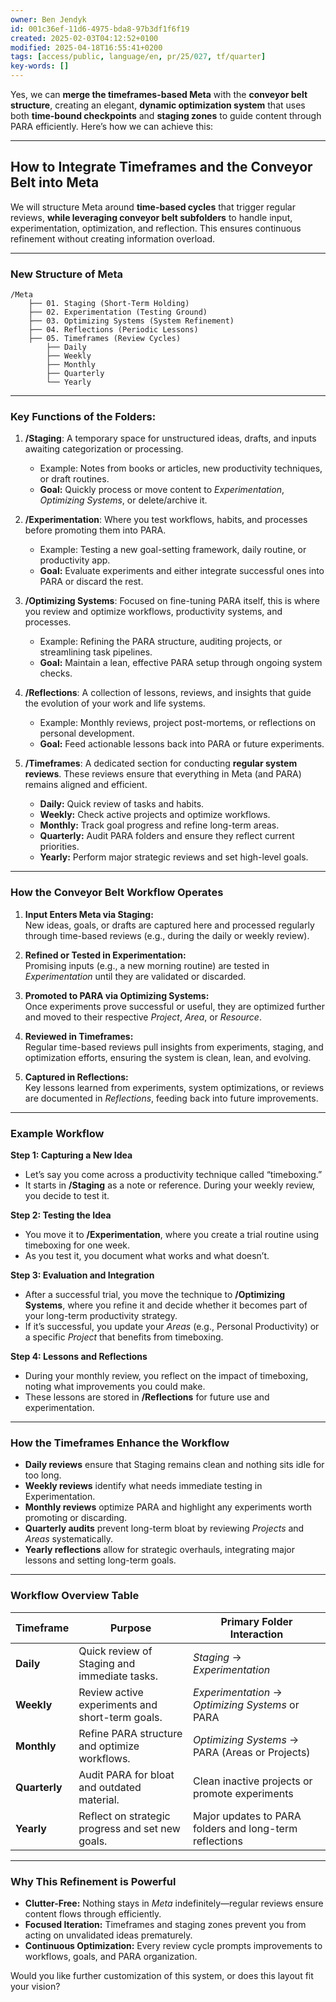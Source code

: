 ```yaml
---
owner: Ben Jendyk
id: 001c36ef-11d6-4975-bda8-97b3df1f6f19
created: 2025-02-03T04:12:52+0100
modified: 2025-04-18T16:55:41+0200
tags: [access/public, language/en, pr/25/027, tf/quarter]
key-words: []
---
```


Yes, we can **merge the timeframes-based Meta** with the **conveyor belt structure**, creating an elegant, **dynamic optimization system** that uses both **time-bound checkpoints** and **staging zones** to guide content through PARA efficiently. Here’s how we can achieve this:

---

## **How to Integrate Timeframes and the Conveyor Belt into Meta**
We will structure Meta around **time-based cycles** that trigger regular reviews, **while leveraging conveyor belt subfolders** to handle input, experimentation, optimization, and reflection. This ensures continuous refinement without creating information overload.

---

### **New Structure of Meta**
```
/Meta  
    ├── 01. Staging (Short-Term Holding)  
    ├── 02. Experimentation (Testing Ground)  
    ├── 03. Optimizing Systems (System Refinement)  
    ├── 04. Reflections (Periodic Lessons)  
    ├── 05. Timeframes (Review Cycles)  
        ├── Daily  
        ├── Weekly  
        ├── Monthly  
        ├── Quarterly  
        └── Yearly  
```

---

### **Key Functions of the Folders:**
1. **/Staging**: A temporary space for unstructured ideas, drafts, and inputs awaiting categorization or processing.  
   - Example: Notes from books or articles, new productivity techniques, or draft routines.  
   - **Goal:** Quickly process or move content to *Experimentation*, *Optimizing Systems*, or delete/archive it.

2. **/Experimentation**: Where you test workflows, habits, and processes before promoting them into PARA.  
   - Example: Testing a new goal-setting framework, daily routine, or productivity app.  
   - **Goal:** Evaluate experiments and either integrate successful ones into PARA or discard the rest.

3. **/Optimizing Systems**: Focused on fine-tuning PARA itself, this is where you review and optimize workflows, productivity systems, and processes.  
   - Example: Refining the PARA structure, auditing projects, or streamlining task pipelines.  
   - **Goal:** Maintain a lean, effective PARA setup through ongoing system checks.

4. **/Reflections**: A collection of lessons, reviews, and insights that guide the evolution of your work and life systems.  
   - Example: Monthly reviews, project post-mortems, or reflections on personal development.  
   - **Goal:** Feed actionable lessons back into PARA or future experiments.

5. **/Timeframes**: A dedicated section for conducting **regular system reviews**. These reviews ensure that everything in Meta (and PARA) remains aligned and efficient.  
   - **Daily:** Quick review of tasks and habits.  
   - **Weekly:** Check active projects and optimize workflows.  
   - **Monthly:** Track goal progress and refine long-term areas.  
   - **Quarterly:** Audit PARA folders and ensure they reflect current priorities.  
   - **Yearly:** Perform major strategic reviews and set high-level goals.

---

### **How the Conveyor Belt Workflow Operates**

1. **Input Enters Meta via Staging:**  
   New ideas, goals, or drafts are captured here and processed regularly through time-based reviews (e.g., during the daily or weekly review).

2. **Refined or Tested in Experimentation:**  
   Promising inputs (e.g., a new morning routine) are tested in *Experimentation* until they are validated or discarded.

3. **Promoted to PARA via Optimizing Systems:**  
   Once experiments prove successful or useful, they are optimized further and moved to their respective *Project*, *Area*, or *Resource*.

4. **Reviewed in Timeframes:**  
   Regular time-based reviews pull insights from experiments, staging, and optimization efforts, ensuring the system is clean, lean, and evolving.

5. **Captured in Reflections:**  
   Key lessons learned from experiments, system optimizations, or reviews are documented in *Reflections*, feeding back into future improvements.

---

### **Example Workflow**

**Step 1: Capturing a New Idea**
- Let’s say you come across a productivity technique called “timeboxing.”  
- It starts in **/Staging** as a note or reference. During your weekly review, you decide to test it.

**Step 2: Testing the Idea**
- You move it to **/Experimentation**, where you create a trial routine using timeboxing for one week.  
- As you test it, you document what works and what doesn’t.

**Step 3: Evaluation and Integration**
- After a successful trial, you move the technique to **/Optimizing Systems**, where you refine it and decide whether it becomes part of your long-term productivity strategy.  
- If it’s successful, you update your *Areas* (e.g., Personal Productivity) or a specific *Project* that benefits from timeboxing.

**Step 4: Lessons and Reflections**
- During your monthly review, you reflect on the impact of timeboxing, noting what improvements you could make.  
- These lessons are stored in **/Reflections** for future use and experimentation.

---

### **How the Timeframes Enhance the Workflow**
- **Daily reviews** ensure that Staging remains clean and nothing sits idle for too long.  
- **Weekly reviews** identify what needs immediate testing in Experimentation.  
- **Monthly reviews** optimize PARA and highlight any experiments worth promoting or discarding.  
- **Quarterly audits** prevent long-term bloat by reviewing *Projects* and *Areas* systematically.  
- **Yearly reflections** allow for strategic overhauls, integrating major lessons and setting long-term goals.

---

### **Workflow Overview Table**

| **Timeframe**   | **Purpose**                                      | **Primary Folder Interaction**                          |
|----------------|--------------------------------------------------|---------------------------------------------------------|
| **Daily**       | Quick review of Staging and immediate tasks.    | *Staging* → *Experimentation*                           |
| **Weekly**      | Review active experiments and short-term goals. | *Experimentation* → *Optimizing Systems* or PARA        |
| **Monthly**     | Refine PARA structure and optimize workflows.   | *Optimizing Systems* → PARA (Areas or Projects)         |
| **Quarterly**   | Audit PARA for bloat and outdated material.     | Clean inactive projects or promote experiments          |
| **Yearly**      | Reflect on strategic progress and set new goals.| Major updates to PARA folders and long-term reflections |

---

### **Why This Refinement is Powerful**
- **Clutter-Free:** Nothing stays in *Meta* indefinitely—regular reviews ensure content flows through efficiently.  
- **Focused Iteration:** Timeframes and staging zones prevent you from acting on unvalidated ideas prematurely.  
- **Continuous Optimization:** Every review cycle prompts improvements to workflows, goals, and PARA organization.

Would you like further customization of this system, or does this layout fit your vision?